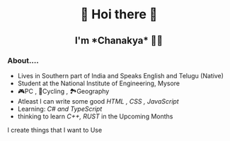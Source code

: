 <h1 align="center">👋 Hoi there 👋</h1>
<h2 align="center">I'm *Chanakya* 👦🏻</h2>

### About....
- Lives in Southern part of India and Speaks English and Telugu (Native)
- Student at the National Institute of Engineering, Mysore
- 🎮PC , 🚴Cycling , 🏞Geography
- Atleast I can write some good *HTML , CSS , JavaScript*
- Learning: *C# and TypeScript*
- thinking to learn *C++, RUST* in the Upcoming Months


I create things that I want to Use
